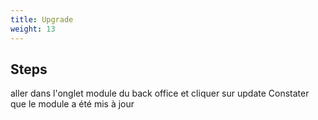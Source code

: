 ```yaml
---
title: Upgrade
weight: 13
---
```

## Steps

aller dans l'onglet module du back office et cliquer sur update Constater que le module a été mis à jour

